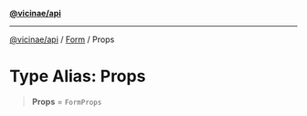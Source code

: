 [**@vicinae/api**](../../../../README.md)

***

[@vicinae/api](../../../../README.md) / [Form](../README.md) / Props

# Type Alias: Props

> **Props** = `FormProps`
